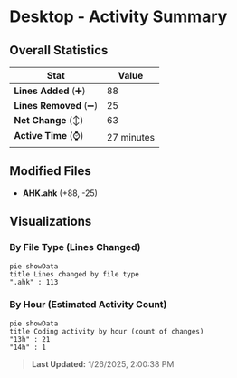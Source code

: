 # Desktop - Activity Summary 

## Overall Statistics

| Stat                   | Value                                                             |
| ---------------------- | ----------------------------------------------------------------- |
| **Lines Added** (➕)   | 88                                          |
| **Lines Removed** (➖) | 25                                        |
| **Net Change** (↕)    | 63                |
| **Active Time** (⌚)   | 27 minutes |


## Modified Files
- **AHK.ahk** (+88, -25)

## Visualizations

### By File Type (Lines Changed)

```mermaid
pie showData
title Lines changed by file type
".ahk" : 113
```

### By Hour (Estimated Activity Count)

```mermaid
pie showData
title Coding activity by hour (count of changes)
"13h" : 21
"14h" : 1
```


> **Last Updated:** 1/26/2025, 2:00:38 PM